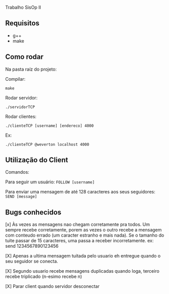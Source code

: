 Trabalho SisOp II

## Requisitos

- g++
- make

## Como rodar

Na pasta raíz do projeto:

Compilar:

`make`

Rodar servidor:

`./servidorTCP`

Rodar clientes:

`./clienteTCP [username] [endereco] 4000`

Ex:

`./clienteTCP @weverton localhost 4000`

## Utilização do Client

Comandos:

Para seguir um usuário:
`FOLLOW [username]`

Para enviar uma mensagem de até 128 caracteres aos seus seguidores:
`SEND [message]`


## Bugs conhecidos

[x] Às vezes as mensagens nao chegam corretamente pra todos. Um sempre recebe corretamente, porem as vezes o outro recebe a mensagem com conteudo errado (um caracter estranho e mais nada).
Se o tamanho do tuite passar de 15 caracteres, uma  passa a receber incorretamente. ex: send 1234567890123456

[X] Apenas a ultima mensagem tuitada pelo usuario eh entregue quando o seu seguidor se conecta.

[X] Segundo usuario recebe mensagens duplicadas quando loga, terceiro recebe triplicado (n-esimo recebe n)

[X] Parar client quando servidor desconectar

